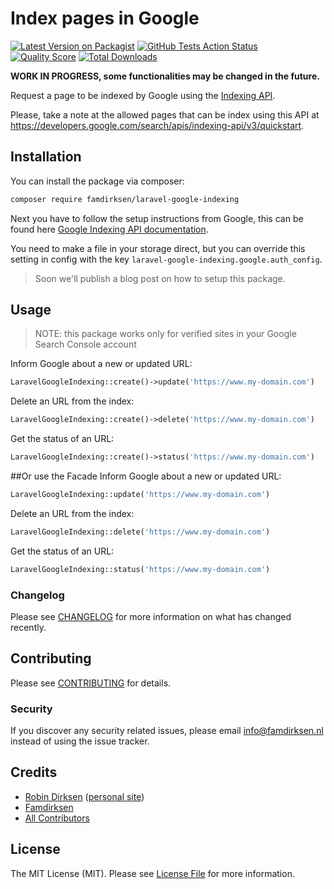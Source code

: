 # Index pages in Google

[![Latest Version on Packagist](https://img.shields.io/packagist/v/famdirksen/laravel-google-indexing.svg?style=flat-square)](https://packagist.org/packages/famdirksen/laravel-google-indexing)
[![GitHub Tests Action Status](https://img.shields.io/github/workflow/status/famdirksen/laravel-google-indexing/run-tests?label=tests)](https://github.com/famdirksen/laravel-google-indexing/actions?query=workflow%3Arun-tests+branch%3Amaster)
[![Quality Score](https://img.shields.io/scrutinizer/g/famdirksen/laravel-google-indexing.svg?style=flat-square)](https://scrutinizer-ci.com/g/famdirksen/laravel-google-indexing)
[![Total Downloads](https://img.shields.io/packagist/dt/famdirksen/laravel-google-indexing.svg?style=flat-square)](https://packagist.org/packages/famdirksen/laravel-google-indexing)

**WORK IN PROGRESS, some functionalities may be changed in the future.**

Request a page to be indexed by Google using the [Indexing API](https://developers.google.com/search/apis/indexing-api/v3/quickstart).

Please, take a note at the allowed pages that can be index using this API at https://developers.google.com/search/apis/indexing-api/v3/quickstart.

## Installation

You can install the package via composer:

```bash
composer require famdirksen/laravel-google-indexing
```

Next you have to follow the setup instructions from Google, this can be found here [Google Indexing API documentation](https://developers.google.com/search/apis/indexing-api/v3/prereqs).

You need to make a file in your storage direct, but you can override this setting in config with the key `laravel-google-indexing.google.auth_config`.

> Soon we'll publish a blog post on how to setup this package. 

## Usage

> NOTE: this package works only for verified sites in your Google Search Console account

Inform Google about a new or updated URL:
```php
LaravelGoogleIndexing::create()->update('https://www.my-domain.com')
```

Delete an URL from the index:
```php
LaravelGoogleIndexing::create()->delete('https://www.my-domain.com')
```

Get the status of an URL:
``` php
LaravelGoogleIndexing::create()->status('https://www.my-domain.com')
```

##Or use the Facade
Inform Google about a new or updated URL:
```php
LaravelGoogleIndexing::update('https://www.my-domain.com')
```

Delete an URL from the index:
```php
LaravelGoogleIndexing::delete('https://www.my-domain.com')
```

Get the status of an URL:
``` php
LaravelGoogleIndexing::status('https://www.my-domain.com')
```

### Changelog

Please see [CHANGELOG](CHANGELOG.md) for more information on what has changed recently.

## Contributing

Please see [CONTRIBUTING](CONTRIBUTING.md) for details.

### Security

If you discover any security related issues, please email info@famdirksen.nl instead of using the issue tracker.

## Credits

- [Robin Dirksen](https://github.com/robindirksen1) ([personal site](https://robindirksen.nl))
- [Famdirksen](https://famdirksen.nl)
- [All Contributors](../../contributors)

## License

The MIT License (MIT). Please see [License File](LICENSE.md) for more information.
